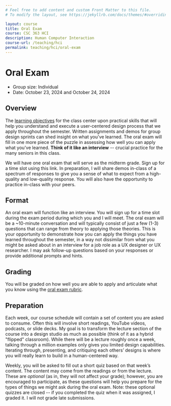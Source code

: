 ```yaml
---
# Feel free to add content and custom Front Matter to this file.
# To modify the layout, see https://jekyllrb.com/docs/themes/#overriding-theme-defaults

layout: course
title: Oral Exam
course: CSC 363 HCI
description: Human Computer Interaction
course-url: /teaching/hci
permalink: teaching/hci/oral-exam
---
```


# Oral Exam
* Group size: Individual
* Date: October 23, 2024 and October 24, 2024

## Overview 
The [learning objectives](./hci.markdown#learning-objectives) for the class center upon practical skills that will help you understand and execute a user-centered design process that we apply throughout the semester. Written assignments and demos for group design sprints can shed insight on what you've learned. The oral exam will fill in one more piece of the puzzle in assessing how well you can apply what you've learned. **Think of it like an interview** -- crucial practice for the many seniors in this class.

We will have one oral exam that will serve as the midterm grade. Sign up for a time slot using this link. In preparation, I will share demos in-class of a spectrum of responses to give you a sense of what to expect from a high-quality and low-quality response. You will also have the opportunity to practice in-class with your peers.

## Format

An oral exam will function like an interview. You will sign up for a time slot during the exam period during which you and I will meet. The oral exam will be a ~10-minute conversation and will typically consist of just a few (1-3) questions that can range from theory to applying those theories. This is your opportunity to demonstrate how you can apply the things you have learned throughout the semester, in a way not dissimilar from what you might be asked about in an interview for a job role as a UX designer or UX researcher. I may ask follow-up questions based on your responses or provide additional prompts and hints.

## Grading

You will be graded on how well you are able to apply and articulate what you know using the [oral exam rubric](https://docs.google.com/spreadsheets/d/1R_axAsRMevn4P0fw5FwdYUDhFeFIN2qfeabm0CdvveA/edit?usp=sharing). 

## Preparation
Each week, our course schedule will contain a set of content you are asked to consume. Often this will involve short readings, YouTube videos, podcasts, or slide decks. My goal is to transform the lecture section of the course into a design studio as much as possible (think of it as a hybrid "flipped" classroom). While there will be a lecture roughly once a week, talking through a million examples only gives you limited design capabilities. Iterating through, presenting, and critiquing each others’ designs is where you will really learn to build in a human-centered way.

Weekly, you will be asked to fill out a short quiz based on that week’s content. The content may come from the readings or from the lecture. These are *optional* (as in, they will not affect your grade); however, you are encouraged to participate, as these questions will help you prepare for the types of things we might ask during the oral exam. Note: these optional quizzes are closed -- if you completed the quiz when it was assigned, I graded it. I will not grade late submissions.